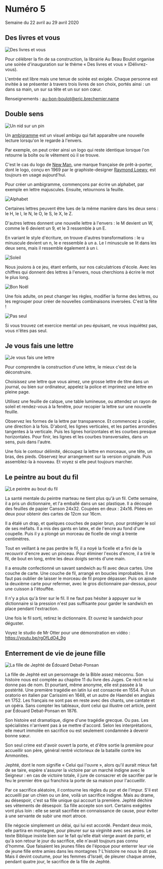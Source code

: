 # Numéro 5

Semaine du 22 avril au 29 avril 2020

## Des livres et vous

![Des livres et vous](images/des-livres-et-vous.jpg)

Pour célébrer la fin de sa construction, la librairie Au Beau Boulot
organise une soirée d'inauguration sur le thème « Des livres et vous »
(Délivrez-vous).

L'entrée est libre mais une tenue de soirée est exigée.
Chaque personne est invitée à se présenter à travers
trois livres de son choix, portés ainsi :
un dans sa main, un sur sa tête et un sur son cœur.

Renseignements : au-bon-boulot@eric.brechemier.name

## Double sens

![Un nid sur un pin](images/double-sens-nid-sur-pin.jpg)

Un [ambigramme][] est un visuel ambigu
qui fait apparaître une nouvelle lecture
lorsqu'on le regarde à l'envers.

Par exemple, on peut créer ainsi un logo qui reste identique
lorsque l'on retourne la boîte ou le vêtement où il se trouve.

C'est le cas du logo de [New Man][], une marque française de prêt-à-porter,
dont le logo, conçu en 1969 par le graphiste-designer [Raymond Loewy][],
est toujours en usage aujourd'hui.

[ambigramme]: https://fr.wikipedia.org/wiki/Ambigramme
[New Man]: https://fr.wikipedia.org/wiki/New_Man
[Raymond Loewy]: https://fr.wikipedia.org/wiki/Raymond_Loewy

Pour créer un ambigramme,
commençons par écrire un alphabet, par exemple en lettre majuscules.
Ensuite, retournons la feuille.

![Alphabet](images/double-sens-alphabet.jpg)

Certaines lettres peuvent être lues
de la même manière dans les deux sens :
le H, le I, le N, le O, le S, le X, le Z.

D'autres lettres donnent une nouvelle lettre à l'envers :
le M devient un W, comme le 6 devient un 9, et le 3 ressemble à un E.

En variant le style d'écriture, on trouve d'autres transformations :
le u minuscule devient un n, le e ressemble à un a.
Le l minuscule se lit dans les deux sens,
mais il ressemble également à un i.

![Soleil](images/double-sens-soleil.jpg)

Nous jouions à ce jeu, étant enfants, sur nos calculatrices d'école.
Avec les chiffres qui donnent des lettres à l'envers,
nous cherchions à écrire le mot le plus long.

![Bon Noël](images/double-sens-bon-noel.jpg)

Une fois adulte, on peut changer les règles, modifier la forme des lettres,
ou les regrouper pour créer de nouvelles combinaisons inversées.
C'est la fête !

![Pas seul](images/double-sens-pas-seul.jpg)

Si vous trouvez cet exercice mental un peu épuisant,
ne vous inquiétez pas, vous n'êtes pas seul.

## Je vous fais une lettre

![Je vous fais une lettre](images/je-vous-fais-une-lettre.jpg)

Pour comprendre la construction d'une lettre,
le mieux c'est de la déconstruire.

Choisissez une lettre que vous aimez,
une grosse lettre de titre dans un journal,
ou bien sur ordinateur, appelez la police
et imprimez une lettre en pleine page.

Utilisez une feuille de calque,
une table lumineuse,
ou attendez un rayon de soleil et
rendez-vous à la fenêtre,
pour recopier la lettre sur une nouvelle feuille.

Observez les formes de la lettre par transparence.
Et commencez à copier, une direction à la fois.
D'abord, les lignes verticales,
et les parties arrondies tangentes à la verticale.
Puis les lignes horizontales et les courbes presque horizontales.
Pour finir, les lignes et les courbes transversales,
dans un sens, puis dans l'autre.

Une fois le contour délimité, découpez la lettre en morceaux, une tête,
un bras, des pieds. Observez leur arrangement sur la version originale.
Puis assemblez-la à nouveau. Et voyez si elle peut toujours marcher.

## Le peintre au bout du fil

![Le peintre au bout du fil](images/le-peintre-au-bout-du-fil.jpg)

La santé mentale du peintre marteau ne tient plus qu'à un fil.
Cette semaine, il a pris un dictionnaire, et l'a emballé dans un sac plastique.
Il a découpé des feuilles de papier Canson 24x32.
Coupées en deux : 24x16.
Pliées en deux pour obtenir des cartes de 12cm sur 16cm.

Il a étalé un drap, et quelques couches de papier brun,
pour protéger le sol de ses méfaits.
Il a mis des gants en latex, et de l'encre au fond d'une coupelle.
Puis il y a plongé un morceau de ficelle de vingt à trente centimètres.

Tout en veillant à ne pas perdre le fil,
il a noyé la ficelle et a fini de la recouvrir d'encre avec un pinceau.
Pour éliminer l'excès d'encre, il a tiré le fil, de bout en long,
entre les deux doigts serrés d'une main.

Il a ensuite confectionné un savant sandwich au fil avec deux cartes.
Une couche de carte. Une couche de fil, arrangé en boucles improbables.
Il ne faut pas oublier de laisser le morceau de fil propre dépasser.
Puis on ajoute la deuxième carte pour refermer,
avec le gros dictionnaire par-dessus, pour une cuisson à l'étouffée.

Il n'y a plus qu'à tirer sur le fil. Il ne faut pas hésiter à appuyer
sur le dictionnaire si la pression n'est pas suffisante pour garder
le sandwich en place pendant l'extraction.

Une fois le fil sorti, retirez le dictionnaire.
Et ouvrez le sandwich pour déguster.

Voyez le studio de Mr Otter pour une démonstration en vidéo :
https://youtu.be/rgOfLdO4_9g

## Enterrement de vie de jeune fille

![La fille de Jephté de Édouard Debat-Ponsan](images/enterrement-de-vie-de-jeune-fille-la-fille-de-jephte-de-edouard-debat-ponsan.jpg)

La fille de Jephté est un personnage de la Bible assez méconnu.
Son histoire nous est comptée au chapitre 11 du livre des Juges.
Ce récit ne lui donne pas de nom.
Et pourtant, même anonyme, elle est passée à la postérité.
Une première tragédie en latin lui est consacrée en 1554.
Puis un oratorio en italien par Carissimi en 1648,
et un autre de Haendel en anglais en 1752.
Les français ne sont pas en reste avec des chants, une cantate et un opéra.
Sans compter les tableaux, dont celui qui illustre cet article,
peint par Édouard Debat-Ponsan en 1876.

Son histoire est dramatique, digne d'une tragédie grecque.
Ou pas. Les spécialistes n'arrivent pas à se mettre d'accord.
Selon les interprétations, elle meurt immolée en sacrifice
ou est seulement condamnée à devenir bonne sœur.

Son seul crime est d'avoir ouvert la porte,
et d'être sortie la première pour accueillir son père,
général rentré victorieux de la bataille contre les Ammonites.

Jephté, dont le nom signifie « Celui qui l'ouvre »,
alors qu'il aurait mieux fait de se taire,
espère s'assurer la victoire par un marché indigne avec le Seigneur :
en cas de victoire totale, il jure de consacrer et de sacrifier par le feu
le premier être qui franchira la porte de sa maison pour l'accueillir.

Par ce sacrifice aléatoire, il contourne les règles du pur et de l'impur.
S'il est accueilli par un chien ou un âne, voilà un sacrifice indigne.
Mais au drame, au désespoir, c'est sa fille unique qui accourt la première.
Jephté déchire ses vêtements de désespoir. Sa fille accepte son sort.
Certains exégètes vont plus loin : elle se serait sacrifiée en connaissance
de cause, pour éviter à une servante de subir une mort atroce.

Elle négocie simplement un délai, qui lui est accordé. Pendant deux mois,
elle partira en montagne, pour pleurer sur sa virginité avec ses amies.
Le texte Biblique insiste bien sur le fait qu'elle était vierge avant
de partir, et qu'à son retour le jour du sacrifice, elle n'avait toujours
pas connu d'homme. Que faisaient les jeunes filles de l'époque
pour enterrer leur vie de jeune fille entre amies dans les montagnes ?
L'histoire ne nous le dit pas. Mais il devint coutume, pour les femmes
d'Israël, de pleurer chaque année, pendant quatre jour, le sacrifice de
la fille de Jephté.

